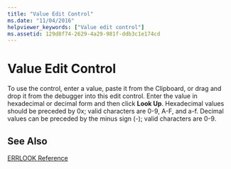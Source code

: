 ```yaml
---
title: "Value Edit Control"
ms.date: "11/04/2016"
helpviewer_keywords: ["Value edit control"]
ms.assetid: 129d8f74-2629-4a29-981f-ddb3c1e174cd
---
```

# Value Edit Control

To use the control, enter a value, paste it from the Clipboard, or drag and drop it from the debugger into this edit control. Enter the value in hexadecimal or decimal form and then click **Look Up**. Hexadecimal values should be preceded by 0x; valid characters are 0-9, A-F, and a-f. Decimal values can be preceded by the minus sign (-); valid characters are 0-9.

## See Also

[ERRLOOK Reference](../../build/reference/errlook-reference.md)
